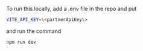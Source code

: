 To run this locally, add a .env file in the repo and put 
```bash
VITE_API_KEY=\<partnerApiKey\>
```
and run the command
```bash
npm run dev
```
